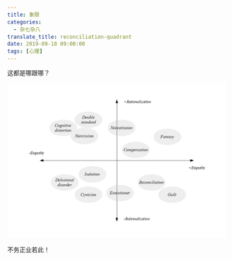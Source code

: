 ```yaml
---
title: 象限
categories:
  - 杂七杂八
translate_title: reconciliation-quadrant
date: 2019-09-18 09:00:00
tags: [心理]
---
```


这都是哪跟哪？

![quadrant](/assets/img/blogimgs/quadrant.png)

不务正业若此！